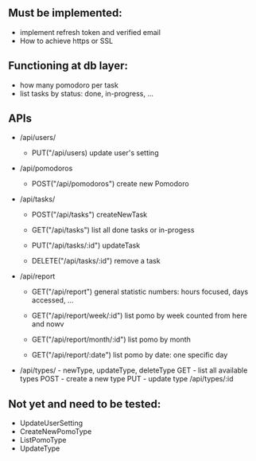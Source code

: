 ## Must be implemented:
- implement refresh token and verified email
- How to achieve https or SSL 

## Functioning at db layer:
- how many pomodoro per task
- list tasks by status: done, in-progress, ...


## APIs

- /api/users/
    - PUT("/api/users)
        update user's setting

- /api/pomodoros
    - POST("/api/pomodoros")
        create new Pomodoro
            
-  /api/tasks/
    - POST("/api/tasks")
        createNewTask

    - GET("/api/tasks")
        list all done tasks or in-progess
        
    - PUT("/api/tasks/:id")
        updateTask
        
    - DELETE("/api/tasks/:id")
        remove a task
            
-  /api/report
    - GET("/api/report")
        general statistic numbers: hours focused, days accessed, ...

    - GET("/api/report/week/:id")
            list pomo by week counted from here and nowv
        
    - GET("/api/report/month/:id")
        list pomo by month
    - GET("/api/report/:date")
        list pomo by date: one specific day
       
- /api/types/   - newType, updateType, deleteType
        GET  - list all available types
        POST - create a new type
        PUT  - update type
            /api/types/:id
        


## Not yet and need to be tested:
- UpdateUserSetting
- CreateNewPomoType
- ListPomoType
- UpdateType